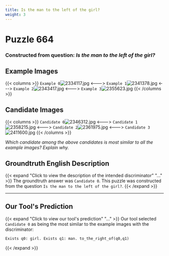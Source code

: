 ```yaml
---
title: Is the man to the left of the girl?
weight: 3
---
```


# Puzzle 664
### Constructed from question: _Is the man to the left of the girl?_


## Example Images
{{< columns >}}
`Example 0`![2334117.jpg](/gqa_images/2334117.jpg)
<--->
`Example 1`![2341378.jpg](/gqa_images/2341378.jpg)
<--->
`Example 2`![2343417.jpg](/gqa_images/2343417.jpg)
<--->
`Example 3`![2355623.jpg](/gqa_images/2355623.jpg)
{{< /columns >}}

## Candidate Images
{{< columns >}}
`Candidate 0`![2346312.jpg](/gqa_images/2346312.jpg)
<--->
`Candidate 1`![2358215.jpg](/gqa_images/2358215.jpg)
<--->
`Candidate 2`![2361975.jpg](/gqa_images/2361975.jpg)
<--->
`Candidate 3`![2411600.jpg](/gqa_images/2411600.jpg)
{{< /columns >}}

*Which candidate among the above candidates is most similar to all the example images? Explain why.*

## Groundtruth English Description

{{< expand "Click to view the description of the intended discriminator" "..." >}}
The groundtruth answer was `Candidate 0`. This puzzle was constructed from the question `Is the man to the left of the girl?`.
{{< /expand >}}

---

## Our Tool's Prediction

{{< expand "Click to view our tool's prediction" "..." >}}
Our tool selected `Candidate 0` as being the most similar to the example images with the discriminator:
```plaintext
Exists q0: girl. Exists q1: man. to_the_right_of(q0,q1)
```
{{< /expand >}}
